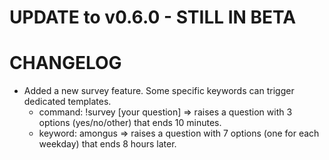 # UPDATE to v0.6.0 - STILL IN BETA

# CHANGELOG
- Added a new survey feature. Some specific keywords can trigger dedicated templates.
  * command: !survey [your question] => raises a question with 3 options (yes/no/other) that ends 10 minutes.
  * keyword: amongus => raises a question with 7 options (one for each weekday) that ends 8 hours later.

